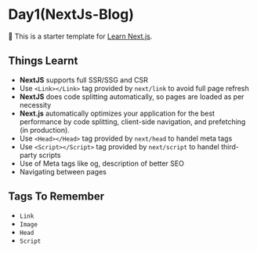 # Day1(NextJs-Blog)

📓 This is a starter template for [Learn Next.js](https://nextjs.org/learn).

## Things Learnt

- __NextJS__ supports full SSR/SSG and CSR
- Use `<Link></Link>` tag provided by `next/link` to avoid full page refresh
- __NextJS__ does code splitting automatically, so pages are loaded as per necessity
- __Next.js__ automatically optimizes your application for the best performance by code splitting, client-side navigation, and prefetching (in production).
- Use `<Head></Head>` tag provided by `next/head` to handel meta tags
- Use `<Script></Script>` tag provided by `next/script` to handel third-party scripts
- Use of Meta tags like og, description of better SEO
- Navigating between pages

## Tags To Remember

- `Link`
- `Image`
- `Head`
- `Script`

